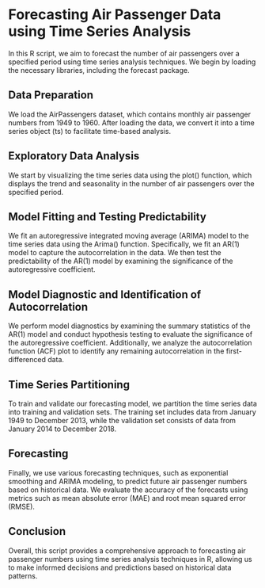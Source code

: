 
# Forecasting Air Passenger Data using Time Series Analysis

In this R script, we aim to forecast the number of air passengers over a specified period using time series analysis techniques. We begin by loading the necessary libraries, including the forecast package.

## Data Preparation
We load the AirPassengers dataset, which contains monthly air passenger numbers from 1949 to 1960. After loading the data, we convert it into a time series object (ts) to facilitate time-based analysis.

## Exploratory Data Analysis
We start by visualizing the time series data using the plot() function, which displays the trend and seasonality in the number of air passengers over the specified period.

## Model Fitting and Testing Predictability
We fit an autoregressive integrated moving average (ARIMA) model to the time series data using the Arima() function. Specifically, we fit an AR(1) model to capture the autocorrelation in the data. We then test the predictability of the AR(1) model by examining the significance of the autoregressive coefficient.

## Model Diagnostic and Identification of Autocorrelation
We perform model diagnostics by examining the summary statistics of the AR(1) model and conduct hypothesis testing to evaluate the significance of the autoregressive coefficient. Additionally, we analyze the autocorrelation function (ACF) plot to identify any remaining autocorrelation in the first-differenced data.

## Time Series Partitioning
To train and validate our forecasting model, we partition the time series data into training and validation sets. The training set includes data from January 1949 to December 2013, while the validation set consists of data from January 2014 to December 2018.

## Forecasting
Finally, we use various forecasting techniques, such as exponential smoothing and ARIMA modeling, to predict future air passenger numbers based on historical data. We evaluate the accuracy of the forecasts using metrics such as mean absolute error (MAE) and root mean squared error (RMSE).

## Conclusion 
Overall, this script provides a comprehensive approach to forecasting air passenger numbers using time series analysis techniques in R, allowing us to make informed decisions and predictions based on historical data patterns.




